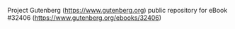 Project Gutenberg (https://www.gutenberg.org) public repository for eBook #32406 (https://www.gutenberg.org/ebooks/32406)
